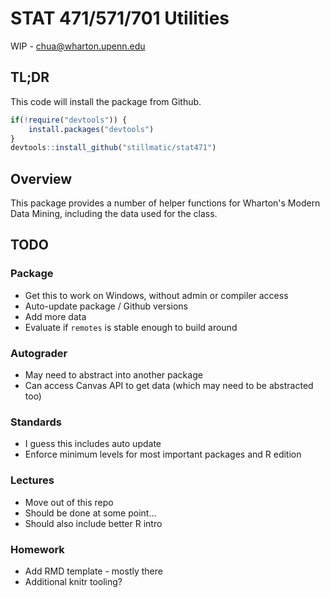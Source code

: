 # STAT 471/571/701 Utilities

WIP - chua@wharton.upenn.edu

## TL;DR

This code will install the package from Github.

```r
if(!require("devtools")) {
    install.packages("devtools")
}
devtools::install_github("stillmatic/stat471")
```

## Overview

This package provides a number of helper functions for Wharton's Modern Data Mining, including the data used for the class.

## TODO

### Package

* Get this to work on Windows, without admin or compiler access
* Auto-update package / Github versions
* Add more data 
* Evaluate if `remotes` is stable enough to build around

### Autograder

* May need to abstract into another package
* Can access Canvas API to get data (which may need to be abstracted too)

### Standards

* I guess this includes auto update
* Enforce minimum levels for most important packages and R edition

### Lectures

* Move out of this repo
* Should be done at some point...
* Should also include better R intro

### Homework

* Add RMD template - mostly there
* Additional knitr tooling?
